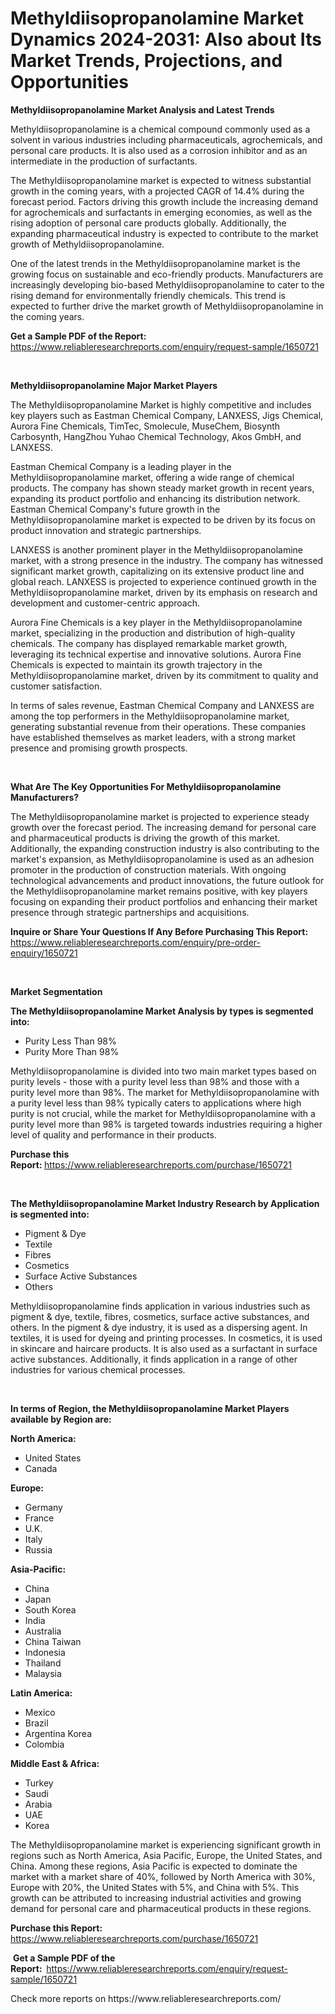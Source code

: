 <p><h1>Methyldiisopropanolamine Market Dynamics 2024-2031: Also about Its Market Trends, Projections, and Opportunities</h1></p><p><strong>Methyldiisopropanolamine Market Analysis and Latest Trends</strong></p>
<p><p>Methyldiisopropanolamine is a chemical compound commonly used as a solvent in various industries including pharmaceuticals, agrochemicals, and personal care products. It is also used as a corrosion inhibitor and as an intermediate in the production of surfactants.</p><p>The Methyldiisopropanolamine market is expected to witness substantial growth in the coming years, with a projected CAGR of 14.4% during the forecast period. Factors driving this growth include the increasing demand for agrochemicals and surfactants in emerging economies, as well as the rising adoption of personal care products globally. Additionally, the expanding pharmaceutical industry is expected to contribute to the market growth of Methyldiisopropanolamine.</p><p>One of the latest trends in the Methyldiisopropanolamine market is the growing focus on sustainable and eco-friendly products. Manufacturers are increasingly developing bio-based Methyldiisopropanolamine to cater to the rising demand for environmentally friendly chemicals. This trend is expected to further drive the market growth of Methyldiisopropanolamine in the coming years.</p></p>
<p><strong>Get a Sample PDF of the Report:&nbsp;</strong> <a href="https://www.reliableresearchreports.com/enquiry/request-sample/1650721">https://www.reliableresearchreports.com/enquiry/request-sample/1650721</a></p>
<p>&nbsp;</p>
<p><strong>Methyldiisopropanolamine Major Market Players</strong></p>
<p><p>The Methyldiisopropanolamine Market is highly competitive and includes key players such as Eastman Chemical Company, LANXESS, Jigs Chemical, Aurora Fine Chemicals, TimTec, Smolecule, MuseChem, Biosynth Carbosynth, HangZhou Yuhao Chemical Technology, Akos GmbH, and LANXESS. </p><p>Eastman Chemical Company is a leading player in the Methyldiisopropanolamine market, offering a wide range of chemical products. The company has shown steady market growth in recent years, expanding its product portfolio and enhancing its distribution network. Eastman Chemical Company's future growth in the Methyldiisopropanolamine market is expected to be driven by its focus on product innovation and strategic partnerships.</p><p>LANXESS is another prominent player in the Methyldiisopropanolamine market, with a strong presence in the industry. The company has witnessed significant market growth, capitalizing on its extensive product line and global reach. LANXESS is projected to experience continued growth in the Methyldiisopropanolamine market, driven by its emphasis on research and development and customer-centric approach.</p><p>Aurora Fine Chemicals is a key player in the Methyldiisopropanolamine market, specializing in the production and distribution of high-quality chemicals. The company has displayed remarkable market growth, leveraging its technical expertise and innovative solutions. Aurora Fine Chemicals is expected to maintain its growth trajectory in the Methyldiisopropanolamine market, driven by its commitment to quality and customer satisfaction.</p><p>In terms of sales revenue, Eastman Chemical Company and LANXESS are among the top performers in the Methyldiisopropanolamine market, generating substantial revenue from their operations. These companies have established themselves as market leaders, with a strong market presence and promising growth prospects.</p></p>
<p>&nbsp;</p>
<p><strong>What Are The Key Opportunities For Methyldiisopropanolamine Manufacturers?</strong></p>
<p><p>The Methyldiisopropanolamine market is projected to experience steady growth over the forecast period. The increasing demand for personal care and pharmaceutical products is driving the growth of this market. Additionally, the expanding construction industry is also contributing to the market's expansion, as Methyldiisopropanolamine is used as an adhesion promoter in the production of construction materials. With ongoing technological advancements and product innovations, the future outlook for the Methyldiisopropanolamine market remains positive, with key players focusing on expanding their product portfolios and enhancing their market presence through strategic partnerships and acquisitions.</p></p>
<p><strong>Inquire or Share Your Questions If Any Before Purchasing This Report:</strong> <a href="https://www.reliableresearchreports.com/enquiry/pre-order-enquiry/1650721">https://www.reliableresearchreports.com/enquiry/pre-order-enquiry/1650721</a></p>
<p>&nbsp;</p>
<p><strong>Market Segmentation</strong></p>
<p><strong>The Methyldiisopropanolamine Market Analysis by types is segmented into:</strong></p>
<p><ul><li>Purity Less Than 98%</li><li>Purity More Than 98%</li></ul></p>
<p><p>Methyldiisopropanolamine is divided into two main market types based on purity levels - those with a purity level less than 98% and those with a purity level more than 98%. The market for Methyldiisopropanolamine with a purity level less than 98% typically caters to applications where high purity is not crucial, while the market for Methyldiisopropanolamine with a purity level more than 98% is targeted towards industries requiring a higher level of quality and performance in their products.</p></p>
<p><strong>Purchase this Report:&nbsp;</strong><a href="https://www.reliableresearchreports.com/purchase/1650721">https://www.reliableresearchreports.com/purchase/1650721</a></p>
<p>&nbsp;</p>
<p><strong>The Methyldiisopropanolamine Market Industry Research by Application is segmented into:</strong></p>
<p><ul><li>Pigment & Dye</li><li>Textile</li><li>Fibres</li><li>Cosmetics</li><li>Surface Active Substances</li><li>Others</li></ul></p>
<p><p>Methyldiisopropanolamine finds application in various industries such as pigment & dye, textile, fibres, cosmetics, surface active substances, and others. In the pigment & dye industry, it is used as a dispersing agent. In textiles, it is used for dyeing and printing processes. In cosmetics, it is used in skincare and haircare products. It is also used as a surfactant in surface active substances. Additionally, it finds application in a range of other industries for various chemical processes.</p></p>
<p>&nbsp;</p>
<p><strong>In terms of Region, the Methyldiisopropanolamine Market Players available by Region are:</strong></p>
<p>
    <p> <strong> North America: </strong>
        <ul>
            <li>United States</li>
            <li>Canada</li>
        </ul>
        </p> 
    <p> <strong> Europe: </strong>
        <ul>
            <li>Germany</li>
            <li>France</li>
            <li>U.K.</li>
            <li>Italy</li>
            <li>Russia</li>
        </ul>
        </p> 
    <p> <strong> Asia-Pacific: </strong>
        <ul>
            <li>China</li>
            <li>Japan</li>
            <li>South Korea</li>
            <li>India</li>
            <li>Australia</li>
            <li>China Taiwan</li>
            <li>Indonesia</li>
            <li>Thailand</li>
            <li>Malaysia</li>
        </ul>
        </p> 
    <p> <strong> Latin America: </strong>
        <ul>
            <li>Mexico</li>
            <li>Brazil</li>
            <li>Argentina Korea</li>
            <li>Colombia</li>
        </ul>
        </p> 
    <p> <strong> Middle East & Africa: </strong>
        <ul>
            <li>Turkey</li>
            <li>Saudi</li>
            <li>Arabia</li>
            <li>UAE</li>
            <li>Korea</li>
        </ul>
    </p>
    </p>
<p><p>The Methyldiisopropanolamine market is experiencing significant growth in regions such as North America, Asia Pacific, Europe, the United States, and China. Among these regions, Asia Pacific is expected to dominate the market with a market share of 40%, followed by North America with 30%, Europe with 20%, the United States with 5%, and China with 5%. This growth can be attributed to increasing industrial activities and growing demand for personal care and pharmaceutical products in these regions.</p></p>
<p><strong>Purchase this Report: </strong><a href="https://www.reliableresearchreports.com/purchase/1650721">https://www.reliableresearchreports.com/purchase/1650721</a></p>
<p>&nbsp;<strong>Get a Sample PDF of the Report:&nbsp;&nbsp;</strong><a href="https://www.reliableresearchreports.com/enquiry/request-sample/1650721">https://www.reliableresearchreports.com/enquiry/request-sample/1650721</a></p>
<p><strong></strong></p>
<p>Check more reports on https://www.reliableresearchreports.com/</p>